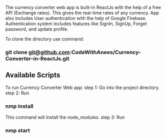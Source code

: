 The currency converter web app is built-in ReactJs with the help of a free API (Exchange rates). This gives the real-time rates of any currency. App also includes User authentication with the help of Google Firebase. Authentication system includes features like SignIn, SignUp, Forget password, and update profile.


To clone the directory use command:
### git clone git@github.com:CodeWithAnees/Currency-Converter-in-ReactJs.git

## Available Scripts

To run Currency Converter Web app:
step 1: Go into the project directory.
step 2: Run 
### nmp install
This command will install the node_modules.
step 3: Run 
### nmp start
